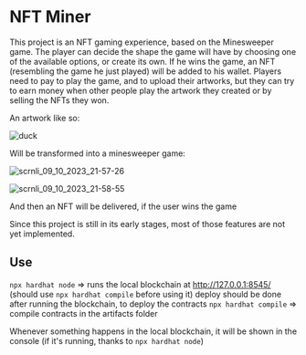 # NFT Miner

This project is an NFT gaming experience, based on the Minesweeper game. The player can decide the shape the game will have by choosing one of the available options, or create its own. If he wins the game, an NFT (resembling the game he just played) will be added to his wallet. Players need to pay to play the game, and to upload their artworks, but they can try to earn money when other people play the artwork they created or by selling the NFTs they won.

An artwork like so:

![duck](https://github.com/ludivineConstanti/nft-miner/assets/24965333/7a4a2659-1d34-44a3-808e-59b30aec9f6f)

Will be transformed into a minesweeper game:

![scrnli_09_10_2023_21-57-26](https://github.com/ludivineConstanti/nft-miner/assets/24965333/37e08f7f-d2ae-44ef-8e52-b70daf500f1a)

![scrnli_09_10_2023_21-58-55](https://github.com/ludivineConstanti/nft-miner/assets/24965333/e6f8e6c6-02a4-4ce3-9cf5-bc9489fa3df0)

And then an NFT will be delivered, if the user wins the game

Since this project is still in its early stages, most of those features are not yet implemented.

## Use

`npx hardhat node` => runs the local blockchain at http://127.0.0.1:8545/ (should use `npx hardhat compile` before using it)
deploy should be done after running the blockchain, to deploy the contracts
`npx hardhat compile` => compile contracts in the artifacts folder

Whenever something happens in the local blockchain, it will be shown in the console (if it's running, thanks to `npx hardhat node`)
